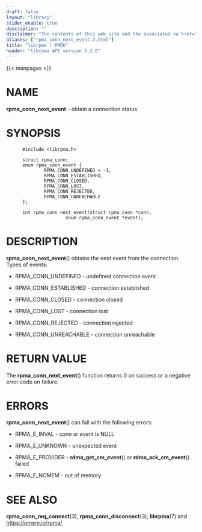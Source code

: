 ```yaml
---
draft: false
layout: "library"
slider_enable: true
description: ""
disclaimer: "The contents of this web site and the associated <a href=\"https://github.com/pmem\">GitHub repositories</a> are BSD-licensed open source."
aliases: ["rpma_conn_next_event.3.html"]
title: "librpma | PMDK"
header: "librpma API version 1.2.0"
---
```

{{< manpages >}}

[comment]: <> (SPDX-License-Identifier: BSD-3-Clause)
[comment]: <> (Copyright 2020-2023, Intel Corporation)

# NAME

**rpma_conn_next_event** - obtain a connection status

# SYNOPSIS

          #include <librpma.h>

          struct rpma_conn;
          enum rpma_conn_event {
                  RPMA_CONN_UNDEFINED = -1,
                  RPMA_CONN_ESTABLISHED,
                  RPMA_CONN_CLOSED,
                  RPMA_CONN_LOST,
                  RPMA_CONN_REJECTED,
                  RPMA_CONN_UNREACHABLE
          };

          int rpma_conn_next_event(struct rpma_conn *conn,
                          enum rpma_conn_event *event);

# DESCRIPTION

**rpma_conn_next_event**() obtains the next event from the connection.
Types of events:

-   RPMA_CONN_UNDEFINED - undefined connection event

-   RPMA_CONN_ESTABLISHED - connection established

-   RPMA_CONN_CLOSED - connection closed

-   RPMA_CONN_LOST - connection lost

-   RPMA_CONN_REJECTED - connection rejected

-   RPMA_CONN_UNREACHABLE - connection unreachable

# RETURN VALUE

The **rpma_conn_next_event**() function returns 0 on success or a
negative error code on failure.

# ERRORS

**rpma_conn_next_event**() can fail with the following errors:

-   RPMA_E\_INVAL - conn or event is NULL

-   RPMA_E\_UNKNOWN - unexpected event

-   RPMA_E\_PROVIDER - **rdma_get_cm_event**() or
    **rdma_ack_cm_event**() failed

-   RPMA_E\_NOMEM - out of memory

# SEE ALSO

**rpma_conn_req_connect**(3), **rpma_conn_disconnect**(3),
**librpma**(7) and https://pmem.io/rpma/
